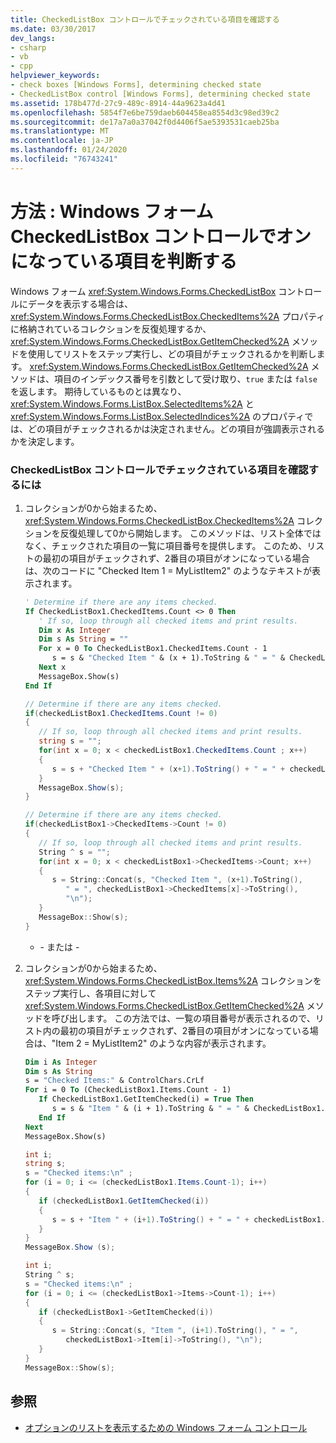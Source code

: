 ```yaml
---
title: CheckedListBox コントロールでチェックされている項目を確認する
ms.date: 03/30/2017
dev_langs:
- csharp
- vb
- cpp
helpviewer_keywords:
- check boxes [Windows Forms], determining checked state
- CheckedListBox control [Windows Forms], determining checked state
ms.assetid: 178b477d-27c9-489c-8914-44a9623a4d41
ms.openlocfilehash: 5854f7e6be759daeb604458ea8554d3c98ed39c2
ms.sourcegitcommit: de17a7a0a37042f0d4406f5ae5393531caeb25ba
ms.translationtype: MT
ms.contentlocale: ja-JP
ms.lasthandoff: 01/24/2020
ms.locfileid: "76743241"
---
```

# <a name="how-to-determine-checked-items-in-the-windows-forms-checkedlistbox-control"></a>方法 : Windows フォーム CheckedListBox コントロールでオンになっている項目を判断する
Windows フォーム <xref:System.Windows.Forms.CheckedListBox> コントロールにデータを表示する場合は、<xref:System.Windows.Forms.CheckedListBox.CheckedItems%2A> プロパティに格納されているコレクションを反復処理するか、<xref:System.Windows.Forms.CheckedListBox.GetItemChecked%2A> メソッドを使用してリストをステップ実行し、どの項目がチェックされるかを判断します。 <xref:System.Windows.Forms.CheckedListBox.GetItemChecked%2A> メソッドは、項目のインデックス番号を引数として受け取り、`true` または `false`を返します。 期待しているものとは異なり、<xref:System.Windows.Forms.ListBox.SelectedItems%2A> と <xref:System.Windows.Forms.ListBox.SelectedIndices%2A> のプロパティでは、どの項目がチェックされるかは決定されません。どの項目が強調表示されるかを決定します。  
  
### <a name="to-determine-checked-items-in-a-checkedlistbox-control"></a>CheckedListBox コントロールでチェックされている項目を確認するには  
  
1. コレクションが0から始まるため、<xref:System.Windows.Forms.CheckedListBox.CheckedItems%2A> コレクションを反復処理して0から開始します。 このメソッドは、リスト全体ではなく、チェックされた項目の一覧に項目番号を提供します。 このため、リストの最初の項目がチェックされず、2番目の項目がオンになっている場合は、次のコードに "Checked Item 1 = MyListItem2" のようなテキストが表示されます。  
  
    ```vb  
    ' Determine if there are any items checked.  
    If CheckedListBox1.CheckedItems.Count <> 0 Then  
       ' If so, loop through all checked items and print results.  
       Dim x As Integer  
       Dim s As String = ""  
       For x = 0 To CheckedListBox1.CheckedItems.Count - 1  
          s = s & "Checked Item " & (x + 1).ToString & " = " & CheckedListBox1.CheckedItems(x).ToString & ControlChars.CrLf  
       Next x  
       MessageBox.Show(s)  
    End If  
    ```  
  
    ```csharp  
    // Determine if there are any items checked.  
    if(checkedListBox1.CheckedItems.Count != 0)  
    {  
       // If so, loop through all checked items and print results.  
       string s = "";  
       for(int x = 0; x < checkedListBox1.CheckedItems.Count ; x++)  
       {  
          s = s + "Checked Item " + (x+1).ToString() + " = " + checkedListBox1.CheckedItems[x].ToString() + "\n";  
       }  
       MessageBox.Show(s);  
    }  
    ```  
  
    ```cpp  
    // Determine if there are any items checked.  
    if(checkedListBox1->CheckedItems->Count != 0)  
    {  
       // If so, loop through all checked items and print results.  
       String ^ s = "";  
       for(int x = 0; x < checkedListBox1->CheckedItems->Count; x++)  
       {  
          s = String::Concat(s, "Checked Item ", (x+1).ToString(),  
             " = ", checkedListBox1->CheckedItems[x]->ToString(),  
             "\n");  
       }  
       MessageBox::Show(s);  
    }  
    ```  
  
     - \- または -  
  
2. コレクションが0から始まるため、<xref:System.Windows.Forms.CheckedListBox.Items%2A> コレクションをステップ実行し、各項目に対して <xref:System.Windows.Forms.CheckedListBox.GetItemChecked%2A> メソッドを呼び出します。 この方法では、一覧の項目番号が表示されるので、リスト内の最初の項目がチェックされず、2番目の項目がオンになっている場合は、"Item 2 = MyListItem2" のような内容が表示されます。  
  
    ```vb  
    Dim i As Integer  
    Dim s As String  
    s = "Checked Items:" & ControlChars.CrLf  
    For i = 0 To (CheckedListBox1.Items.Count - 1)  
       If CheckedListBox1.GetItemChecked(i) = True Then  
          s = s & "Item " & (i + 1).ToString & " = " & CheckedListBox1.Items(i).ToString & ControlChars.CrLf  
       End If  
    Next  
    MessageBox.Show(s)  
    ```  
  
    ```csharp  
    int i;  
    string s;   
    s = "Checked items:\n" ;  
    for (i = 0; i <= (checkedListBox1.Items.Count-1); i++)  
    {  
       if (checkedListBox1.GetItemChecked(i))  
       {  
          s = s + "Item " + (i+1).ToString() + " = " + checkedListBox1.Items[i].ToString() + "\n";  
       }  
    }  
    MessageBox.Show (s);  
    ```  
  
    ```cpp  
    int i;  
    String ^ s;   
    s = "Checked items:\n" ;  
    for (i = 0; i <= (checkedListBox1->Items->Count-1); i++)  
    {  
       if (checkedListBox1->GetItemChecked(i))  
       {  
          s = String::Concat(s, "Item ", (i+1).ToString(), " = ",  
             checkedListBox1->Item[i]->ToString(), "\n");  
       }  
    }  
    MessageBox::Show(s);  
    ```  
  
## <a name="see-also"></a>参照

- [オプションのリストを表示するための Windows フォーム コントロール](windows-forms-controls-used-to-list-options.md)
